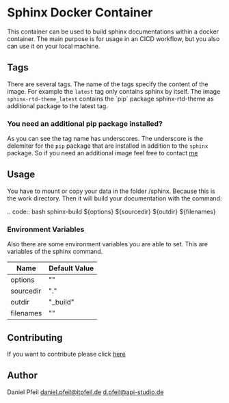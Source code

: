 # Sphinx Docker Container
This container can be used to build sphinx documentations within a docker container.
The main purpose is for usage in an CICD workflow, but you also can use it on your local machine.

## Tags
There are several tags. The name of the tags specify the content of the image.
For example the `latest` tag only contains sphinx by itself.
The image `sphinx-rtd-theme_latest` contains the ´pip´ package sphinx-rtd-theme as additional package to the latest tag.

### You need an additional pip package installed?
As you can see the tag name has underscores. The underscore is the delemiter for the `pip` package that are installed in addition to the `sphinx` package.
So if you need an additional image feel free to contact [me](#author)

## Usage
You have to mount or copy your data in the folder /sphinx.
Because this is the work directory.
Then it will build your documentation with the command:

.. code:: bash
    sphinx-build ${options} ${sourcedir} ${outdir} ${filenames}

### Environment Variables
Also there are some environment variables you are able to set.
This are variables of the sphinx command.

| Name      | Default Value | 
|-----------|---------------|
| options   | ""            |
| sourcedir | "."           |
| outdir    | "_build"      |
| filenames | ""            |

## Contributing
If you want to contribute please click [here](./CONTRIBUTING.md)

## Author
Daniel Pfeil 
daniel.pfeil@itpfeil.de
d.pfeil@api-studio.de